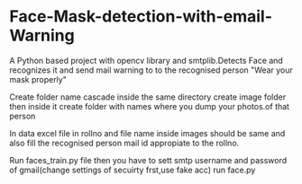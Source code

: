 # Face-Mask-detection-with-email-Warning
A Python based project with opencv library and smtplib.Detects Face and recognizes it and send mail warning to to the recognised person "Wear your mask properly"

Create folder name cascade inside the same directory
create image folder then inside it create folder with names where you dump your photos.of that person

In data excel file in rollno and file name inside images should be same
and also fill the recognised person mail id appropiate to the rollno.


Run faces_train.py file
then you have to sett smtp username and password of gmail(change settings of secuirty frst,use fake acc)
run face.py
